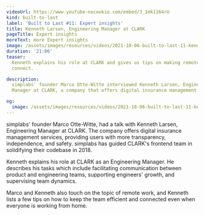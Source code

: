 ```yaml
---
videoUrl: https://www.youtube-nocookie.com/embed/3_1mk1164rU
kind: built-to-last
label: 'Built to Last #11: Expert insights'
title: Kenneth Larsen, Engineering Manager at CLARK
pageTitle: Expert insights
moreText: more Expert insights
image: /assets/images/resources/videos/2021-10-06-built-to-last-11-kenneth-larsen/kenneth.jpg
duration: '21:06'
teaser:
  Kenneth explains his role at CLARK and gives us tips on making remote teams
  connect.

description:
  simplabs' founder Marco Otte-Witte interviewed Kenneth Larsen, Engineering
  Manager at CLARK, a company that offers digital insurance management services.

og:
  image: /assets/images/resources/videos/2021-10-06-built-to-last-11-kenneth-larsen/og-image.png
---
```


simplabs' founder Marco Otte-Witte, had a talk with Kenneth Larsen, Engineering
Manager at CLARK. The company offers digital insurance management services,
providing users with more transparency, independence, and safety. simplabs has
guided CLARK's frontend team in solidifying their codebase in 2018.

Kenneth explains his role at CLARK as an Engineering Manager. He describes his
tasks which include facilitating communication between product and engineering
teams, supporting engineers' growth, and supervising team dynamics.

Marco and Kenneth also touch on the topic of remote work, and Kenneth lists a
few tips on how to keep the team efficient and connected even when everyone is
working from home.
